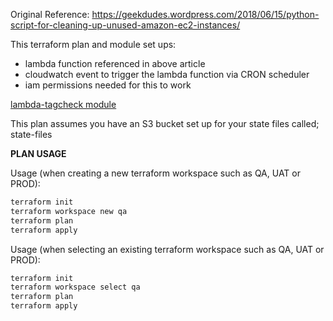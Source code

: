 Original Reference: https://geekdudes.wordpress.com/2018/06/15/python-script-for-cleaning-up-unused-amazon-ec2-instances/

This terraform plan and module set ups:
* lambda function referenced in above article
* cloudwatch event to trigger the lambda function via CRON scheduler
* iam permissions needed for this to work

<a href="https://github.com/pgreene/AWS-Tutorials/tree/master/automation/terraform/modules/lambda-tagcheck">lambda-tagcheck module</a>

This plan assumes you have an S3 bucket set up for your state files called; state-files

<b>PLAN USAGE</b>

Usage (when creating a new terraform workspace such as QA, UAT or PROD):
```bash
terraform init
terraform workspace new qa
terraform plan
terraform apply
```

Usage (when selecting an existing terraform workspace such as QA, UAT or PROD):
```bash
terraform init
terraform workspace select qa
terraform plan
terraform apply
```
